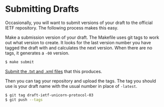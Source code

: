 # Submitting Drafts

Occasionally, you will want to submit versions of your draft to the official
IETF repository.  The following process makes this easy.

Make a submission version of your draft.  The Makefile uses git tags to work out
what version to create.  It looks for the last version number you have tagged
the draft with and calculates the next version.  When there are no tags, it
generates a `-00` version.

```sh
$ make submit
```

[Submit the .txt and .xml files](https://datatracker.ietf.org/submit/)
that this produces.

Then you can tag your repository and upload the tags.  The tag you should
use is your draft name with the usual number in place of `-latest`.

```sh
$ git tag draft-ietf-unicorn-protocol-03
$ git push --tags
```
